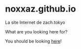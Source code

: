 # noxxaz.github.io
La site Internet de zach.tokyo

What are you looking here for?

You should be looking [here](https://zach.tokyo)!
